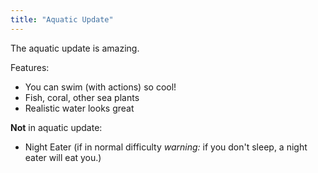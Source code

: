 ```yaml
---
title: "Aquatic Update"
---
```


The aquatic update is amazing.

Features:

- You can swim (with actions) so cool!
- Fish, coral, other sea plants
- Realistic water looks great

**Not** in aquatic update:

- Night Eater (if in normal difficulty _warning:_ if you don't sleep, a night eater will eat you.)
